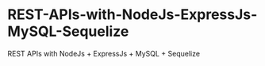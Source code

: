 # REST-APIs-with-NodeJs-ExpressJs-MySQL-Sequelize
REST APIs with NodeJs + ExpressJs + MySQL + Sequelize

